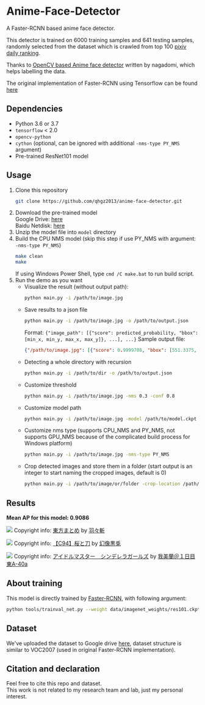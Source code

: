 # Anime-Face-Detector
A Faster-RCNN based anime face detector.

This detector is trained on 6000 training samples and 641 testing samples, randomly selected from the dataset which is crawled from top 100 [pixiv daily ranking](https://www.pixiv.net/ranking.php?mode=daily).  

Thanks to [OpenCV based Anime face detector](https://github.com/nagadomi/lbpcascade_animeface) written by nagadomi, which helps labelling the data. 

The original implementation of Faster-RCNN using Tensorflow can be found [here](https://github.com/endernewton/tf-faster-rcnn)

## Dependencies
- Python 3.6 or 3.7
- `tensorflow` < 2.0
- `opencv-python`
- `cython` (optional, can be ignored with additional `-nms-type PY_NMS` argument)
- Pre-trained ResNet101 model

## Usage
1. Clone this repository
    ```bash
    git clone https://github.com/qhgz2013/anime-face-detector.git
    ```
2. Download the pre-trained model  
    Google Drive: [here](https://drive.google.com/open?id=1WjBgfOUqp4sdRd9BHs4TkdH2EcBtV5ri)    
    Baidu Netdisk: [here](https://pan.baidu.com/s/1bvpCp1sbD7t9qnta8IhpmA)  
3. Unzip the model file into `model` directory
4. Build the CPU NMS model (skip this step if use PY_NMS with argument: `-nms-type PY_NMS`)
    ```bash
    make clean
    make
    ```
   If using Windows Power Shell, type `cmd /C make.bat` to run build script.
5. Run the demo as you want
    - Visualize the result (without output path):
        ```bash
        python main.py -i /path/to/image.jpg
        ```
    - Save results to a json file
        ```bash
        python main.py -i /path/to/image.jpg -o /path/to/output.json
        ```
        Format: `{"image_path": [{"score": predicted_probability, "bbox": [min_x, min_y, max_x, max_y]}, ...], ...}`
        Sample output file:
        ```json
        {"/path/to/image.jpg": [{"score": 0.9999708, "bbox": [551.3375, 314.50253, 729.2599, 485.25674]}]}
        ```
    - Detecting a whole directory with recursion
        ```bash
        python main.py -i /path/to/dir -o /path/to/output.json
        ```
    - Customize threshold
        ```bash
        python main.py -i /path/to/image.jpg -nms 0.3 -conf 0.8
        ```
    - Customize model path
        ```bash
        python main.py -i /path/to/image.jpg -model /path/to/model.ckpt
        ```
    - Customize nms type (supports CPU_NMS and PY_NMS, not supports GPU_NMS because of the complicated build process for Windows platform)
        ```bash
        python main.py -i /path/to/image.jpg -nms-type PY_NMS
        ```
    - Crop detected images and store them in a folder (start output is an integer to start naming the cropped images, default is 0)
        ```bash
        python main.py -i /path/to/image/or/folder -crop-location /path/to/store/cropped/images -start-output 1
        ```

## Results
**Mean AP for this model: 0.9086**

![](./asset/sample1.png)
Copyright info: [東方まとめ](https://www.pixiv.net/member_illust.php?mode=medium&illust_id=54275439) by [羽々斬](https://www.pixiv.net/member.php?id=2179695)

![](./asset/sample2.png)
Copyright info: [【C94】桜と刀](https://www.pixiv.net/member_illust.php?mode=medium&illust_id=69797346) by [幻像黒兎](https://www.pixiv.net/member.php?id=4462245)

![](./asset/sample3.png)
Copyright info: [アイドルマスター　シンデレラガールズ](https://www.pixiv.net/member_illust.php?mode=medium&illust_id=69753772) by [我美蘭＠１日目 東A-40a](https://www.pixiv.net/member.php?id=2003931)

## About training

This model is directly trained by [Faster-RCNN](https://github.com/endernewton/tf-faster-rcnn), with following argument:
```bash
python tools/trainval_net.py --weight data/imagenet_weights/res101.ckpt --imdb voc_2007_trainval --imdbval voc_2007_test --iters 60000 --cfg experiments/cfgs/res101.yml --net res101 --set ANCHOR_SCALES "[4,8,16,32]" ANCHOR_RATIOS "[1]" TRAIN.STEPSIZE "[50000]"
```

## Dataset

We've uploaded the dataset to Google drive [here](https://drive.google.com/open?id=1nDPimhiwbAWc2diok-6davhubNVe82pr), dataset structure is similar to VOC2007 (used in original Faster-RCNN implementation).

## Citation and declaration

Feel free to cite this repo and dataset.  
This work is not related to my research team and lab, just my personal interest.
